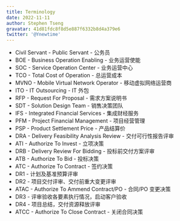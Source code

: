 ```yaml
---
title: Terminology
date: 2022-11-11
author: Stephen Tseng
gravatar: 41d81fdc8f8d5e887f6332b8d4a379e6
twitter: '@Ynewtime'
---
```


+ Civil Servant - Public Servant - 公务员
+ BOE - Business Operation Enabling - 业务运营使能
+ SOC - Service Operation Center - 业务运营中心
+ TCO - Total Cost of Operation - 总运营成本
+ MVNO - Mobile Virtual Network Operator - 移动虚拟网络运营商
+ ITO - IT Outsourcing - IT 外包
+ RFP - Request For Proposal - 需求方案说明书
+ SDT - Solution Design Team - 销售决策团队
+ IFS - Integrated Financial Services - 集成财经服务
+ PFM - Project Financial Management - 项目经营管理
+ PSP - Product Settlement Price - 产品结算价
+ DRA - Delivery Feasibility Analysis Review - 交付可行性报告评审
+ ATI - Authorize To Invest - 立项决策
+ DRB - Delivery Review For Bidding - 投标前交付方案评审
+ ATB - Authorize To Bid - 投标决策
+ ATC - Authorize To Contract - 签约决策
+ DR1 - 计划及基准预算评审
+ DR2 - 项目交付评审、交付前重大变更评审
+ ATAC - Authorize To Ammend Contract/PO - 合同/PO 变更决策
+ DR3 - 评审验收各要素执行情况，启动客户验收
+ DR4 - 项目总结，交付资源释放评审
+ ATCC - Authorize To Close Contract - 关闭合同决策

